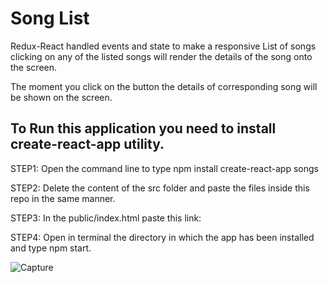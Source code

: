 # Song List
Redux-React handled events and state to make a responsive List of songs clicking on any of the listed songs will render the details of the song onto the screen. 

The moment you click on the button the details of corresponding song will be shown on the screen.
## To Run this application you need to install create-react-app utility.
STEP1:  Open the command line to type npm install create-react-app songs

STEP2:  Delete the content of the src folder and paste the files inside this repo in the same manner.

STEP3:  In the public/index.html paste this link: <link rel="stylesheet" href="https://cdnjs.cloudflare.com/ajax/libs/semantic-ui/1.11.8/semantic.min.css"/>

STEP4:  Open in terminal the directory in which the app has been installed and type npm start.

![Capture](https://user-images.githubusercontent.com/47113617/59111245-44759b00-895e-11e9-982f-0672582d1517.JPG)
